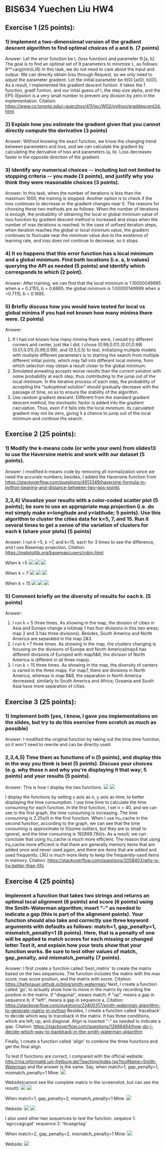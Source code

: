 # BIS634 Yuechen Liu HW4

## Exercise 1 (25 points):

### 1) Implement a two-dimensional version of the gradient descent algorithm to find optimal choices of a and b. (7 points)
Answer:
Let the error function be L (loss function) and parameter θ:[a, b]
The goal is to find an optimal set of θ parameters to minimize L, as follows:  θ^*=arg(min)L(θ)
In this task, we do not need to care about the input and output. We can directly obtain loss through Request, so we only need to adjust the parameter gradient. Let the initial parameter be θ(0):[a(0), b(0)]. As a result, I implemented the gradient descent funtion. It takes the f function, gradf funtion, and our inital guess of t, the step size alpha, and the EPS (Epsilon is a very small number to prevent any division by zero in the implementation.
Citation: https://www.cs.toronto.edu/~guerzhoy/411/lec/W02/python/graddescent2d.html

### 2)  Explain how you estimate the gradient given that you cannot directly compute the derivative (3 points)
Answer:
Without knowing the exact function, we know the changing trend between parameters and loss, and we can calculate the gradient by calculating the derivative of loss and parameters (a, b). Loss decreases faster in the opposite direction of the gradient.

### 3) Identify any numerical choices -- including but not limited to stopping criteria -- you made (3 points), and justify why you think they were reasonable choices (3 points).
Answer:
In this task, when the number of iterations is less than the maximum 1000, the training is stopped. Another option is to check if the loss continues to decrease or the gradient changes near 0. The reasons for choosing these two methods are as follows: When the number of iterations is enough, the probability of obtaining the local or global minimum value of loss function by gradient descent method is increased and stops when the number of max iterations is reached. In the case of unfixed iteration steps, when iteration reaches the global or local minimum value, the gradient continues to fluctuate near the minimum value due to the existence of learning rate, and loss does not continue to decrease, so it stops.

### 4) It so happens that this error function has a local minimum and a global minimum. Find both locations (i.e. a, b values) querying the API as needed (5 points) and identify which corresponds to which (2 point).
Answer:
After training, we can find that the local minimum is 1.10000049995 when a = 0.2155, b = 0.6885; the global minimum is 1.00000149999 when a =0.7115, b = 0.1685.

### 5) Briefly discuss how you would have tested for local vs global minima if you had not known how many minima there were. (2 points)
Answer:
 1. If I had not known how many minima there were, I would try different corners and center, just like I did; I chose (0.99,0.01),(0.01,0.99)(0.01,0.01),(0.99,0.99), and (0.5,0.5) to test. Initializing multiple models with multiple different parameters is to starting the search from multiple different initial points, which may fall into different local minima, from which selection may obtain a result closer to the global minimum. 
 2. Simulated annealing accepts worse results than the current solution with some probability at each step, thus contributing to the jump out of the local minimum. In the iterative process of each step, the probability of accepting the "suboptimal solution" should gradually decrease with the passage of time, so as to ensure the stability of the algorithm. 
 3. Use random gradient descent. Different from the standard gradient descent method, the stochastic factor is added into the gradient calculation. Thus, even if it falls into the local minimum, its calculated gradient may not be zero, giving it a chance to jump out of the local minimum and continue the search.

## Exercise 2 (25 points):

### 1) Modify the k-means code (or write your own) from slides13 to use the Haversine metric and work with our dataset (5 points). 
Answer: 
I modified k-means code by removing all normalization since we need the accurate numbers; besides, I added the Haversine function from https://stackoverflow.com/questions/4913349/haversine-formula-in-python-bearing-and-distance-between-two-gps-points

### 2,3,4)  Visualize your results with a color-coded scatter plot (5 points); be sure to use an appropriate map projection (i.e. do not simply make x=longitude and y=latitude; 5 points). Use this algorithm to cluster the cities data for k=5, 7, and 15. Run it several times to get a sense of the variation of clusters for each k (share your plots) (5 points)
Answer:
I run k =5, k =7, and k=15, each for 3 times to see the difference, and I use Basemap projection. Citation: https://matplotlib.org/basemap/users/robin.html

When k =5 
![](https://github.com/YCKellyLiu/BIS634/blob/main/HW4_YuechenLiu/k5-1.png)
![](https://github.com/YCKellyLiu/BIS634/blob/main/HW4_YuechenLiu/k5-2.png)
![](https://github.com/YCKellyLiu/BIS634/blob/main/HW4_YuechenLiu/k5-3.png)

When k = 7
![](https://github.com/YCKellyLiu/BIS634/blob/main/HW4_YuechenLiu/k7-1.png)
![](https://github.com/YCKellyLiu/BIS634/blob/main/HW4_YuechenLiu/k7-2.png)
![](https://github.com/YCKellyLiu/BIS634/blob/main/HW4_YuechenLiu/k7-3.png)

When k = 15
![](https://github.com/YCKellyLiu/BIS634/blob/main/HW4_YuechenLiu/k15-1.png)
![](https://github.com/YCKellyLiu/BIS634/blob/main/HW4_YuechenLiu/k15-2.png)
![](https://github.com/YCKellyLiu/BIS634/blob/main/HW4_YuechenLiu/k15-3.png)

### 5) Comment briefly on the diversity of results for each k. (5 points)
Answer:
1. I run k = 5 three times. As showing in the map, the division of cities in Asia and Europe change a lot(map 1 has four divisions in this two areas; map 2 and 3 has three divisions). Besides, South America and North America are separated in the map 2&3. 
2. I run k =7 three times. As showing in the map, the clusters changing is focusing on the divisions of Europe and North America(map4 has different divisions of Europed with map5&6; the division of North America is different in all three maps).
3. I run k = 15 three times. As showing in the map, the diversity of centers is varied in the three maps. For map7, there are divisions in North America, whereas in map 8&9, the separation in North America decreased, similarly to South America and Africa; Oceania and South Asia have more separation of cities. 

## Exercise 3 (25 points):
### 1) Implement both (yes, I know, I gave you implementations on the slides, but try to do this exercise from scratch as much as possible)
Answer: 
I modified the original function by taking out the time.time function, so it won't need to rewrite and can be directly used. 

### 2,3,4,5)  Time them as functions of n (5 points), and display this in the way you think is best (5 points). Discuss your choices (e.g. why those n and why you're displaying it that way; 5 points) and your results (5 points).
Answer:
This is how I display the two functions. 
![](https://github.com/YCKellyLiu/BIS634/blob/main/q3-1.png)
![](https://github.com/YCKellyLiu/BIS634/blob/main/q3-2.png)

I display the functions by setting x axis as n, y axis as time, to better displaying the time consumption. I use time.time to calculate the time consuming for each function. In the first function, I set n = 40, and we can see in the first graph, the time consuming is increasing. The time consuming is 2.25s/it in the first function. When I use lru_cache in the second function, according to the graph, we can see that the time consuming is approximate to 0(some outliers, but they are to small to ignore), and the time consuming is 192899.78it/s. As a result, we can conclude that using lru_cache is much more efficient. The reason that using lru_cache more efficient is that there are generally memory items that are added once and never used again, and there are items that are added and used frequently. LRU is much more likely to keep the frequently-used items in memory. Citation: https://stackoverflow.com/questions/2058403/why-is-lru-better-than-fifo

## Exercise 4 (25 points)

### Implement a function that takes two strings and returns an optimal local alignment (6 points) and score (6 points) using the Smith-Waterman algorithm; insert "-" as needed to indicate a gap (this is part of the alignment points). Your function should also take and correctly use three keyword arguments with defaults as follows: match=1, gap_penalty=1, mismatch_penalty=1 (6 points). Here, that is a penalty of one will be applied to match scores for each missing or changed letter.Test it, and explain how your tests show that your function works. Be sure to test other values of match, gap_penalty, and mismatch_penalty (7 points).
Answer: 
I first create a function called 'best_matrix' to create the matrix based on the two sequences. The function includes the matrix with the max score, max score position, and the matrix with socre. Citation: https://tiefenauer.github.io/blog/smith-waterman/ 
Next, I create a function called 'go', to actually show how to move in the matrix by recording the position in the matrix. If "diagonal", means match; if "up", means a gap in sequence b; if "left", means a gap in sequence a. Citation: https://stackoverflow.com/questions/23400317/smith-waterman-algorithm-to-generate-matrix-in-python
Besides, I create a function called 'traceback' to decide which way to traceback in the matrix. It has three conditions, which are left, up, and diagonal. Align is inserted "-" as needed to indicate a gap. Citation: https://stackoverflow.com/questions/12666494/how-do-i-decide-which-way-to-backtrack-in-the-smith-waterman-algorithm

Finally, I create a function called 'align' to combine the three functions and get the final align. 

To test if functions are correct, I compared with the official website: http://rna.informatik.uni-freiburg.de/Teaching/index.jsp?toolName=Smith-Waterman
and the answer is the same. 
Say, when  match=1, gap_penalty=1, mismatch_penalty=1 
Mine: 
![](https://github.com/YCKellyLiu/BIS634/blob/main/HW4_YuechenLiu/gap1-1.png)

Website(cannot see the complete matrix in the screenshot, but can see the result):
![](https://github.com/YCKellyLiu/BIS634/blob/main/HW4_YuechenLiu/gap1-3.png)
![](https://github.com/YCKellyLiu/BIS634/blob/main/HW4_YuechenLiu/gap1-2.png)

When  match=1, gap_penalty=2, mismatch_penalty=1 
Mine:
![](https://github.com/YCKellyLiu/BIS634/blob/main/HW4_YuechenLiu/gap2-1.png)

Website:
![](https://github.com/YCKellyLiu/BIS634/blob/main/HW4_YuechenLiu/gap2-2.png)
![](https://github.com/YCKellyLiu/BIS634/blob/main/HW4_YuechenLiu/gap2-3.png)

I also used other two sequences to test the function.
sequece 1: 'agcccagcgat'
sequence 2: 'ttcaagctag'

When  match=2, gap_penalty=2, mismatch_penalty=1 
Mine:
![](https://github.com/YCKellyLiu/BIS634/blob/main/HW4_YuechenLiu/4-1.png)

Website:
![](https://github.com/YCKellyLiu/BIS634/blob/main/HW4_YuechenLiu/4-2.png)












